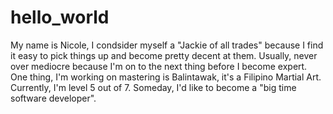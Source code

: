 # hello_world

My name is Nicole, I condsider myself a "Jackie of all trades" because I find it easy to pick things up and become pretty decent at them. Usually, never over mediocre because I'm on to the next thing before I become expert. One thing, I'm working on mastering is Balintawak, it's a Filipino Martial Art. Currently, I'm level 5 out of 7. Someday, I'd like to become a "big time software developer".

